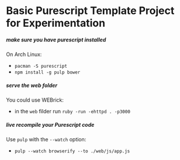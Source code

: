 # Basic Purescript Template Project for Experimentation

##### make sure you have purescript installed

On Arch Linux:

* `pacman -S purescript`
* `npm install -g pulp bower`

##### serve the web folder

You could use WEBrick:


* in the `web` filder run `ruby -run -ehttpd . -p3000`

##### live recompile your Purescript code

Use `pulp` with the `--watch` option:

* `pulp --watch browserify --to ./web/js/app.js`
